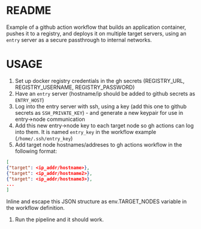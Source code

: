 # README

Example of a github action workflow that builds an application container, pushes it to a registry, and deploys it on multiple target servers, using an `entry` server as a secure passthrough to internal networks.


# USAGE


1. Set up docker registry credentials in the gh secrets (REGISTRY_URL, REGISTRY_USERNAME, REGISTRY_PASSWORD)
1. Have an `entry` server (hostname/ip should be added to github secrets as `ENTRY_HOST`)
1. Log into the entry server with ssh, using a key (add this one to github secrets as `SSH_PRIVATE_KEY`) - and generate a new keypair for use in entry->node communication
1. Add this new entry->node key to each target node so gh actions can log into them. It is named `entry_key` in the workflow example (`/home/.ssh/entry_key`)
1. Add target node hostnames/addreses to gh actions workflow in the following format:

```json
[
{"target": <ip_addr/hostname>},
{"target": <ip_addr/hostname2>},
{"target": <ip_addr/hostname3>},
...
]
```

Inline and escape this JSON structure as env.TARGET_NODES variable in the workflow definition.
1. Run the pipeline and it should work.
